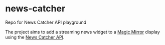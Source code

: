 # news-catcher
Repo for News Catcher API playground

The project aims to add a streaming news widget to a [Magic Mirror](http://magicmirror.com) display using the [News Catcher API](https://newscatcherapi.com/). 

